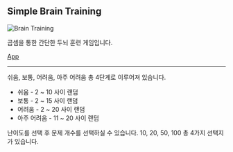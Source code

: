 ## Simple Brain Training

![Brain Training](https://k.kakaocdn.net/dn/bMQOyx/btqE7nWou1v/6SNqi7oNDuqXID6GizVlkK/img.jpg)

곱셈을 통한 간단한 두뇌 훈련 게임입니다.

[App](https://marshall-ku.github.io/simple-brain-training)

---

쉬움, 보통, 어려움, 아주 어려움 총 4단계로 이루어져 있습니다.

-   쉬움 - 2 ~ 10 사이 랜덤
-   보통 - 2 ~ 15 사이 랜덤
-   어려움 - 2 ~ 20 사이 랜덤
-   아주 어려움 - 11 ~ 20 사이 랜덤

난이도를 선택 후 문제 개수를 선택하실 수 있습니다.
10, 20, 50, 100 총 4가지 선택지가 있습니다.

